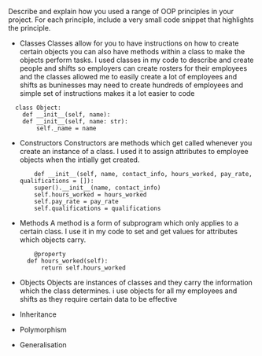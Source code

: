 Describe and explain how you used a range of OOP principles in your project. For each principle, include a very small code snippet that highlights the principle.
- Classes
    Classes allow for you to have instructions on how to create certain objects you can also have methods within a class to make the objects perform tasks. I used classes in my         code to describe and create people and shifts so employers can create rosters for their employees and the classes allowed me to easily create a lot of employees and shifts as       buninesses may need to create hundreds of employees and  simple set of instructions makes it a lot easier to code
```
  class Object:
    def __init__(self, name):
    def __init__(self, name: str):
        self._name = name
```
- Constructors
    Constructors are methods which get called whenever you create an instance of a class. I used it to assign attributes to employee objects when the intially get created.
    ```
        def __init__(self, name, contact_info, hours_worked, pay_rate, qualifications = []):
        super().__init__(name, contact_info)
        self.hours_worked = hours_worked
        self.pay_rate = pay_rate
        self.qualifications = qualifications
    ```
- Methods
    A method is a form of subprogram which only applies to a certain class. I use it in my code to set and get values for attributes which objects carry.
  ```
      @property
    def hours_worked(self):
        return self.hours_worked
  ```
- Objects
      Objects are instances of classes and they carry the information which the class determines. i use objects for all my employees and shifts as they require certain data to be         effective
- Inheritance
  
- Polymorphism
- Generalisation
